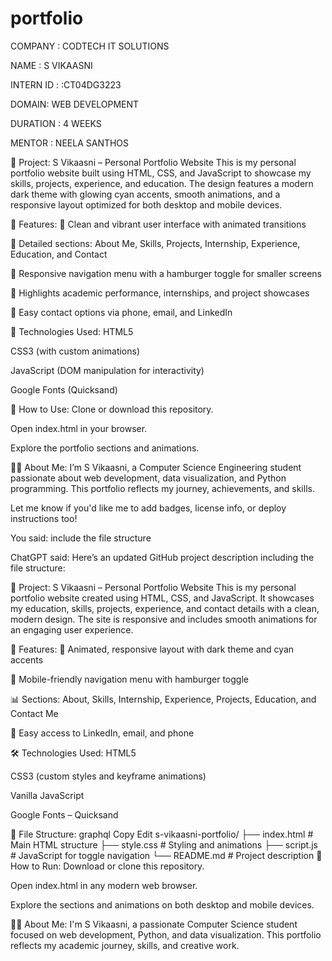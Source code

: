 # portfolio
COMPANY : CODTECH IT SOLUTIONS

NAME : S VIKAASNI

INTERN ID : :CT04DG3223

DOMAIN: WEB DEVELOPMENT

DURATION : 4 WEEKS

MENTOR : NEELA SANTHOS

📌 Project: S Vikaasni – Personal Portfolio Website
This is my personal portfolio website built using HTML, CSS, and JavaScript to showcase my skills, projects, experience, and education. The design features a modern dark theme with glowing cyan accents, smooth animations, and a responsive layout optimized for both desktop and mobile devices.

🚀 Features:
💫 Clean and vibrant user interface with animated transitions

🧠 Detailed sections: About Me, Skills, Projects, Internship, Experience, Education, and Contact

📱 Responsive navigation menu with a hamburger toggle for smaller screens

🎯 Highlights academic performance, internships, and project showcases

📧 Easy contact options via phone, email, and LinkedIn

💼 Technologies Used:
HTML5

CSS3 (with custom animations)

JavaScript (DOM manipulation for interactivity)

Google Fonts (Quicksand)

📁 How to Use:
Clone or download this repository.

Open index.html in your browser.

Explore the portfolio sections and animations.

🙋‍♀️ About Me:
I’m S Vikaasni, a Computer Science Engineering student passionate about web development, data visualization, and Python programming. This portfolio reflects my journey, achievements, and skills.

Let me know if you'd like me to add badges, license info, or deploy instructions too!








You said:
include the file structure


ChatGPT said:
Here’s an updated GitHub project description including the file structure:

📌 Project: S Vikaasni – Personal Portfolio Website
This is my personal portfolio website created using HTML, CSS, and JavaScript. It showcases my education, skills, projects, experience, and contact details with a clean, modern design. The site is responsive and includes smooth animations for an engaging user experience.

🚀 Features:
💫 Animated, responsive layout with dark theme and cyan accents

📱 Mobile-friendly navigation menu with hamburger toggle

📊 Sections: About, Skills, Internship, Experience, Projects, Education, and Contact Me

🔗 Easy access to LinkedIn, email, and phone

🛠 Technologies Used:
HTML5

CSS3 (custom styles and keyframe animations)

Vanilla JavaScript

Google Fonts – Quicksand

📁 File Structure:
graphql
Copy
Edit
s-vikaasni-portfolio/
├── index.html       # Main HTML structure
├── style.css        # Styling and animations
├── script.js        # JavaScript for toggle navigation
└── README.md        # Project description
📂 How to Run:
Download or clone this repository.

Open index.html in any modern web browser.

Explore the sections and animations on both desktop and mobile devices.

🙋‍♀️ About Me:
I'm S Vikaasni, a passionate Computer Science student focused on web development, Python, and data visualization. This portfolio reflects my academic journey, skills, and creative work.
